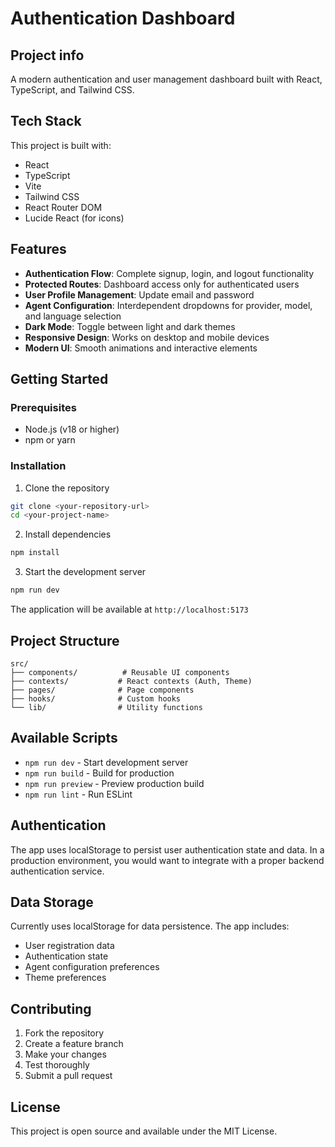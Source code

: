 
# Authentication Dashboard

## Project info

A modern authentication and user management dashboard built with React, TypeScript, and Tailwind CSS.

## Tech Stack

This project is built with:
- React
- TypeScript
- Vite
- Tailwind CSS
- React Router DOM
- Lucide React (for icons)

## Features

- **Authentication Flow**: Complete signup, login, and logout functionality
- **Protected Routes**: Dashboard access only for authenticated users
- **User Profile Management**: Update email and password
- **Agent Configuration**: Interdependent dropdowns for provider, model, and language selection
- **Dark Mode**: Toggle between light and dark themes
- **Responsive Design**: Works on desktop and mobile devices
- **Modern UI**: Smooth animations and interactive elements

## Getting Started

### Prerequisites

- Node.js (v18 or higher)
- npm or yarn

### Installation

1. Clone the repository
```bash
git clone <your-repository-url>
cd <your-project-name>
```

2. Install dependencies
```bash
npm install
```

3. Start the development server
```bash
npm run dev
```

The application will be available at `http://localhost:5173`

## Project Structure

```
src/
├── components/          # Reusable UI components
├── contexts/           # React contexts (Auth, Theme)
├── pages/              # Page components
├── hooks/              # Custom hooks
└── lib/                # Utility functions
```

## Available Scripts

- `npm run dev` - Start development server
- `npm run build` - Build for production
- `npm run preview` - Preview production build
- `npm run lint` - Run ESLint

## Authentication

The app uses localStorage to persist user authentication state and data. In a production environment, you would want to integrate with a proper backend authentication service.

## Data Storage

Currently uses localStorage for data persistence. The app includes:
- User registration data
- Authentication state
- Agent configuration preferences
- Theme preferences

## Contributing

1. Fork the repository
2. Create a feature branch
3. Make your changes
4. Test thoroughly
5. Submit a pull request

## License

This project is open source and available under the MIT License.

